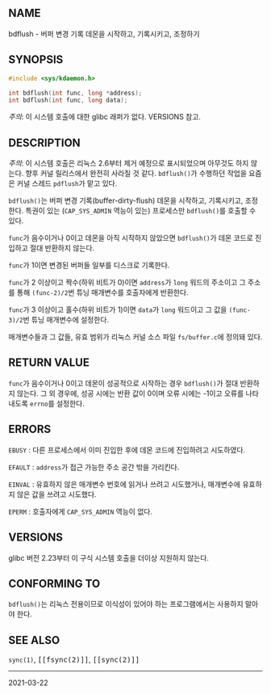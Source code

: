 ## NAME

bdflush - 버퍼 변경 기록 데몬을 시작하고, 기록시키고, 조정하기

## SYNOPSIS

```c
#include <sys/kdaemon.h>

int bdflush(int func, long *address);
int bdflush(int func, long data);
```

*주의*: 이 시스템 호출에 대한 glibc 래퍼가 없다. VERSIONS 참고.

## DESCRIPTION

*주의*: 이 시스템 호출은 리눅스 2.6부터 제거 예정으로 표시되었으며 아무것도 하지 않는다. 향후 커널 릴리스에서 완전히 사라질 것 같다. `bdflush()`가 수행하던 작업을 요즘은 커널 스레드 `pdflush`가 맡고 있다.

`bdflush()`는 버퍼 변경 기록(buffer-dirty-flush) 데몬을 시작하고, 기록시키고, 조정한다. 특권이 있는 (`CAP_SYS_ADMIN` 역능이 있는) 프로세스만 `bdflush()`를 호출할 수 있다.

`func`가 음수이거나 0이고 데몬을 아직 시작하지 않았으면 `bdflush()`가 데몬 코드로 진입하고 절대 반환하지 않는다.

`func`가 1이면 변경된 버퍼들 일부를 디스크로 기록한다.

`func`가 2 이상이고 짝수(하위 비트가 0)이면 `address`가 `long` 워드의 주소이고 그 주소를 통해 `(func-2)/2`번 튜닝 매개변수를 호출자에게 반환한다.

`func`가 3 이상이고 홀수(하위 비트가 1)이면 `data`가 `long` 워드이고 그 값을 `(func-3)/2`번 튜닝 매개변수에 설정한다.

매개변수들과 그 값들, 유효 범위가 리눅스 커널 소스 파일 `fs/buffer.c`에 정의돼 있다.

## RETURN VALUE

`func`가 음수이거나 0이고 데몬이 성공적으로 시작하는 경우 `bdflush()`가 절대 반환하지 않는다. 그 외 경우에, 성공 시에는 반환 값이 0이며 오류 시에는 -1이고 오류를 나타내도록 `errno`를 설정한다.

## ERRORS

`EBUSY`
:   다른 프로세스에서 이미 진입한 후에 데몬 코드에 진입하려고 시도하였다.

`EFAULT`
:   `address`가 접근 가능한 주소 공간 밖을 가리킨다.

`EINVAL`
:   유효하지 않은 매개변수 번호에 읽거나 쓰려고 시도했거나, 매개변수에 유효하지 않은 값을 쓰려고 시도했다.

`EPERM`
:   호출자에게 `CAP_SYS_ADMIN` 역능이 없다.

## VERSIONS

glibc 버전 2.23부터 이 구식 시스템 호출을 더이상 지원하지 않는다.

## CONFORMING TO

`bdflush()`는 리눅스 전용이므로 이식성이 있어야 하는 프로그램에서는 사용하지 말아야 한다.

## SEE ALSO

`sync(1)`, <tt>[[fsync(2)]]</tt>, <tt>[[sync(2)]]</tt>

----

2021-03-22
